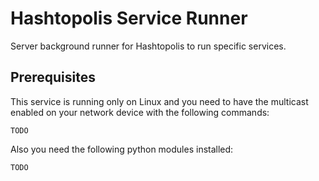 # Hashtopolis Service Runner

Server background runner for Hashtopolis to run specific services.

## Prerequisites

This service is running only on Linux and you need to have the multicast enabled on your network device with the following commands:
```
TODO
```
Also you need the following python modules installed:
```
TODO
```
 
